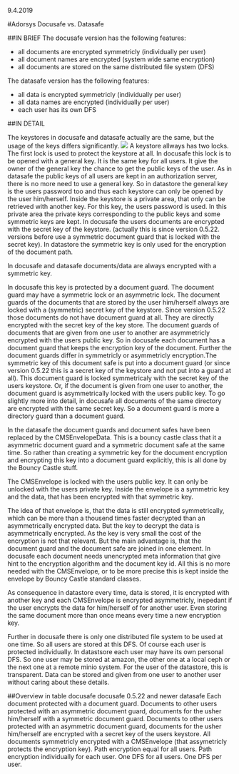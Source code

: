 9.4.2019

#Adorsys Docusafe vs. Datasafe

##IN BRIEF
The docusafe version has the following features:
- all documents are encrypted symmetricly (individually per user)
- all document names are encrypted (system wide same encryption)
- all documents are stored on the same distributed file system (DFS)

The datasafe version has the following features:
- all data is encrypted symmetricly (individually per user)
- all data names are encrypted (individually per user)
- each user has its own DFS

##IN DETAIL

The keystores in docusafe and datasafe actually are the same, but the usage of the keys differs significantly. 
![](images/v1-keystore.bmp) 
A keystore allways has two locks. The first lock is used to protect the keystore at all. In docusafe this lock is to be opened with a general key. It is the same key for all users. It give the owner of the general key the chance to get the public keys of the user. As in datasafe the public keys of all users are kept in an authorization server, there is no more need to use a general key. So in datastore the general key is the users password too and thus each keystore can only be opened by the user him/herself. Inside the keystore is a private area, that only can be retrieved with another key. For this key, the users password is used. In this private area the private keys corresponding to the public keys and some symmetric keys are kept. In docusafe the users documents are encrypted with the secret key of the keystore. (actually this is since version 0.5.22. versions before use a symmetric document guard that is locked with the secret key). In datastore the symmetric key is only used for the encryption of the document path.

In docusafe and datasafe documents/data are always encrypted with a symmetric key. 

In docusafe this key is protected by a document guard. The document guard may have a symmetric lock or an asymmetric lock. The document guards of the documents that are stored by the user him/herself always are locked with a (symmetric) secret key of the keystore. Since version 0.5.22 those documents do not have document guard at all. They are  directly encrypted with the secret key of the key store. 
The document guards of documents that are given from one user to another are asymmetricly encrypted with the users public key. So in docusafe each document has a document guard that keeps the encryption key of the document. Further the document guards differ in symmetricly or asymmetricly encryption.The symmetric key of this document safe is put into a document guard (or since version 0.5.22 this is a secret key of the keystore and not put into a guard at all). This document guard is locked symmetricaly with the secret key of the users keystore. Or, if the document is given from one user to another, the document guard is asymmetrically locked with the users public key. To go slightly more into detail, in docusafe all documents of the same directory are encrypted with the same secret key. So a document guard is more a directory guard than a document guard.

In the datasafe the document guards and document safes have been replaced by the CMSEnvelopeData. This is a bouncy castle class that it a asymmetric document guard and a symmetric document safe at the same time. So rather than creating a symmetric key for the document encryption and encrypting this key into a document guard explicitly, this is all done by the Bouncy Castle stuff. 

The CMSEnvelope is locked with the users public key. It can only be unlocked with the users private key. Inside the envelope is a symmetric key and the data, that has been encrypted with that symmetric key. 

The idea of that envelope is, that the data is still encrypted symmetrically, which can be more than a thousend times faster decrypted than an asymmetrically encrypted data. But the key to decrypt the data is asymmetrically encrypted. As the key is very small the cost of the encryption is not that relevant. But the main advantage is, that the document guard and the document safe are joined in one element. In docusafe each document needs unencrypted meta information that give hint to the encryption algorithm and the document key id. All this is no more needed with the CMSEnvelope, or to be more precise this is kept inside the envelope by Bouncy Castle standard classes.

As consequence in datastore every time, data is stored, it is encrypted with another key and each CMSEnvelope is encrypted asymmetricly, inepedant if the user encrypts the data for him/herself of for another user. Even storing the same document more than once means every time a new encryption key.

Further in docusafe there is only one distributed file system to be used at one time. So all users are stored at this DFS. Of course each user is protected individually. In datastsore each user may have its own personal DFS. So one user may be stored at amazon, the other one at a local ceph or the next one at a remote minio system. For the user of the datastore, this is transparent. Data can be stored and given from one user to another user without caring about these details. 

##Overview in table
docusafe
docusafe 0.5.22 and newer
datasafe
Each document protected with a document guard. Documents to other users protected with an asymmetric document guard, documents for the usher him/herself with a symmetric document guard.
Documents to other users protected with an asymmetric document guard, documents for the usher him/herself are encrypted with a secret key of the users keystore.
All documents symmetricly encrypted with a CMSEnvelope (that assymetricly protects the encryption key).
Path encryption equal for all users.
Path encryption individually for each user.
One DFS for all users.
One DFS per user.





